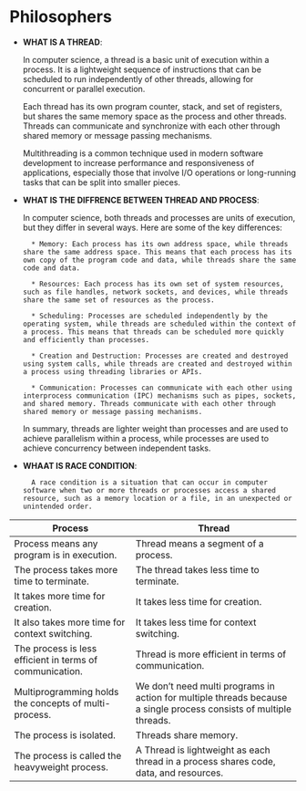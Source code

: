 # Philosophers

* **WHAT IS A THREAD**:

	In computer science, a thread is a basic unit of execution within a process. It is a lightweight sequence of instructions that can be scheduled to run independently of other threads, allowing for concurrent or parallel execution.

	Each thread has its own program counter, stack, and set of registers, but shares the same memory space as the process and other threads. Threads can communicate and synchronize with each other through shared memory or message passing mechanisms.

	Multithreading is a common technique used in modern software development to increase performance and responsiveness of applications, especially those that involve I/O operations or long-running tasks that can be split into smaller pieces.


* **WHAT IS THE DIFFRENCE BETWEEN THREAD AND PROCESS**:

	In computer science, both threads and processes are units of execution, but they differ in several ways. Here are some of the key differences:

		* Memory: Each process has its own address space, while threads share the same address space. This means that each process has its own copy of the program code and data, while threads share the same code and data.

		* Resources: Each process has its own set of system resources, such as file handles, network sockets, and devices, while threads share the same set of resources as the process.

		* Scheduling: Processes are scheduled independently by the operating system, while threads are scheduled within the context of a process. This means that threads can be scheduled more quickly and efficiently than processes.

		* Creation and Destruction: Processes are created and destroyed using system calls, while threads are created and destroyed within a process using threading libraries or APIs.

		* Communication: Processes can communicate with each other using interprocess communication (IPC) mechanisms such as pipes, sockets, and shared memory. Threads communicate with each other through shared memory or message passing mechanisms.

	In summary, threads are lighter weight than processes and are used to achieve parallelism within a process, while processes are used to achieve concurrency between independent tasks.


* **WHAAT IS RACE CONDITION**:

		A race condition is a situation that can occur in computer software when two or more threads or processes access a shared resource, such as a memory location or a file, in an unexpected or unintended order.

|            Process							|				Thread					|
|--------------------------------------------|---------------------------------------|
| Process means any program is in execution. | Thread means a segment of a process.	|
| The process takes more time to terminate. | The thread takes less time to terminate.	|
| It takes more time for creation. | It takes less time for creation.	|
| 	It also takes more time for context switching. | It takes less time for context switching.	|
| 	The process is less efficient in terms of communication. | Thread is more efficient in terms of communication.	|
| Multiprogramming holds the concepts of multi-process. | We don’t need multi programs in action for multiple threads because a single process consists of multiple threads.	|
| The process is isolated. | Threads share memory.	|
| The process is called the heavyweight process. | A Thread is lightweight as each thread in a process shares code, data, and resources.	|
